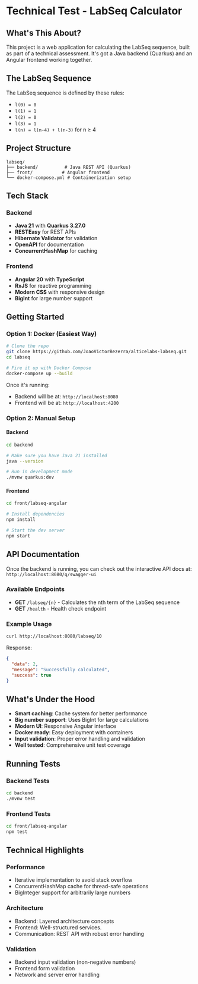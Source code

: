 # Technical Test - LabSeq Calculator

## What's This About?

This project is a web application for calculating the LabSeq sequence, built as part of a technical assessment. It's got a Java backend (Quarkus) and an Angular frontend working together.

## The LabSeq Sequence

The LabSeq sequence is defined by these rules:
- `l(0) = 0`
- `l(1) = 1` 
- `l(2) = 0`
- `l(3) = 1`
- `l(n) = l(n-4) + l(n-3)` for n ≥ 4

## Project Structure

```
labseq/
├── backend/          # Java REST API (Quarkus)
├── front/           # Angular frontend
└── docker-compose.yml # Containerization setup
```

## Tech Stack

### Backend
- **Java 21** with **Quarkus 3.27.0**
- **RESTEasy** for REST APIs
- **Hibernate Validator** for validation
- **OpenAPI** for documentation
- **ConcurrentHashMap** for caching

### Frontend
- **Angular 20** with **TypeScript**
- **RxJS** for reactive programming
- **Modern CSS** with responsive design
- **BigInt** for large number support

## Getting Started

### Option 1: Docker (Easiest Way)

```bash
# Clone the repo
git clone https://github.com/JoaoVictorBezerra/alticelabs-labseq.git
cd labseq

# Fire it up with Docker Compose
docker-compose up --build
```

Once it's running:
- Backend will be at: `http://localhost:8080`
- Frontend will be at: `http://localhost:4200`

### Option 2: Manual Setup

#### Backend

```bash
cd backend

# Make sure you have Java 21 installed
java --version

# Run in development mode
./mvnw quarkus:dev
```

#### Frontend

```bash
cd front/labseq-angular

# Install dependencies
npm install

# Start the dev server
npm start
```

## API Documentation

Once the backend is running, you can check out the interactive API docs at:
`http://localhost:8080/q/swagger-ui`

### Available Endpoints

- **GET** `/labseq/{n}` - Calculates the nth term of the LabSeq sequence
- **GET** `/health` - Health check endpoint

### Example Usage

```bash
curl http://localhost:8080/labseq/10
```

Response:
```json
{
  "data": 2,
  "message": "Successfully calculated",
  "success": true
}
```

## What's Under the Hood

- **Smart caching**: Cache system for better performance
- **Big number support**: Uses BigInt for large calculations
- **Modern UI**: Responsive Angular interface
- **Docker ready**: Easy deployment with containers
- **Input validation**: Proper error handling and validation
- **Well tested**: Comprehensive unit test coverage

## Running Tests

### Backend Tests
```bash
cd backend
./mvnw test
```

### Frontend Tests
```bash
cd front/labseq-angular
npm test
```

## Technical Highlights

### Performance
- Iterative implementation to avoid stack overflow
- ConcurrentHashMap cache for thread-safe operations
- BigInteger support for arbitrarily large numbers

### Architecture
- Backend: Layered architecture concepts
- Frontend: Well-structured services.
- Communication: REST API with robust error handling

### Validation
- Backend input validation (non-negative numbers)
- Frontend form validation
- Network and server error handling

